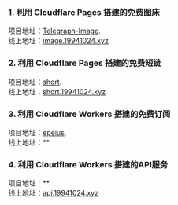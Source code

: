 <!-- intro: Cloudflare 是一家伟大的互联网公司，致力于建立更好的互联网。目前提供的服务强大而又高效，同时很多项目都可以免费使用，诸如免费提供 CDN、DNS以及Worker 服务。 利用 Cloudflare 可以搭建免费而高效的优质服务  -->

### 1. 利用 Cloudflare Pages 搭建的免费图床 
项目地址：[Telegraph-Image](https://github.com/forzys/Telegraph-Image).  
线上地址：[image.19941024.xyz](https://image.19941024.xyz/)
  
### 2. 利用 Cloudflare Pages 搭建的免费短链
项目地址：[short](https://github.com/forzys/short).  
线上地址：[short.19941024.xyz](https://short.19941024.xyz)

### 3. 利用 Cloudflare Workers 搭建的免费订阅
项目地址：[epeius](https://github.com/forzys/epeius).   
线上地址：**

### 4. 利用 Cloudflare Workers 搭建的API服务
项目地址：**.  
线上地址：[api.19941024.xyz](https://api.19941024.xyz)
